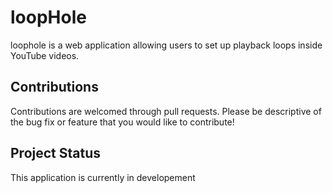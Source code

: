 # loopHole

loophole is a web application allowing users to set up playback loops inside YouTube videos.

## Contributions

Contributions are welcomed through pull requests. Please be descriptive of the bug fix or feature that you would like to contribute!

## Project Status

This application is currently in developement
